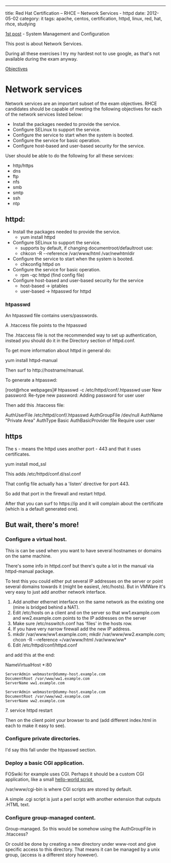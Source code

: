 ---
title: Red Hat Certification – RHCE – Network Services - httpd
date: 2012-05-02
category: it
tags: apache, centos, certification, httpd, linux, red, hat, rhce, studying

[1st post](http://www.guldmyr.com/blog/red-hat-certification-rhce-system-configuration-and-management-2/ "1st post") \- System Management and Configuration

This post is about Network Services.

During all these exercises I try my hardest not to use google, as that's not available during the exam anyway.

[Objectives](https://www.redhat.com/training/courses/ex300/examobjective "on redhat.com")

# Network services

Network services are an important subset of the exam objectives. RHCE candidates should be capable of meeting the following objectives for each of the network services listed below:

- Install the packages needed to provide the service.
- Configure SELinux to support the service.
- Configure the service to start when the system is booted.
- Configure the service for basic operation.
- Configure host-based and user-based security for the service.

User should be able to do the following for all these services:

- http/https
- dns
- ftp
- nfs
- smb
- smtp
- ssh
- ntp

## httpd:

- Install the packages needed to provide the service.
    - yum install httpd
- Configure SELinux to support the service.
    - supports by default, if changing documentroot/defaultroot use:
    - chkcon -R --reference /var/www/html /var/newhtmldir
- Configure the service to start when the system is booted.
    - chkconfig httpd on
- Configure the service for basic operation.
    - rpm -qc httpd (find config file)
- Configure host-based and user-based security for the service
    - host-based -> iptables
    - user-based -> htpasswd for httpd

### htpasswd

An htpasswd file contains users/passwords.

A .htaccess file points to the htpasswd

The .htaccess file is not the recommended way to set up authentication, instead you should do it in the Directory section of httpd.conf.

To get more information about httpd in general do:

yum install httpd-manual

Then surf to http://hostname/manual.

To generate a htpasswd:

\[root@rhce webpages\]# htpasswd -c /etc/httpd/conf/.htpasswd user
New password:
Re-type new password:
Adding password for user user

Then add this .htaccess file:

AuthUserFile /etc/httpd/conf/.htpasswd
AuthGroupFile /dev/null
AuthName "Private Area"
AuthType Basic
AuthBasicProvider file
Require user user

## https

The s - means the httpd uses another port - 443 and that it uses certificates.

yum install mod\_ssl

This adds /etc/httpd/conf.d/ssl.conf

That config file actually has a 'listen' directive for port 443.

So add that port in the firewall and restart httpd.

After that you can surf to https://ip and it will complain about the certificate (which is a default generated one).

## But wait, there's more!

### Configure a virtual host.

This is can be used when you want to have several hostnames or domains on the same machine.

There's some info in httpd.conf but there's quite a lot in the manual via httpd-manual package.

To test this you could either put several IP addresses on the server or point several domains towards it (might be easiest, /etc/hosts). But in VMWare it's very easy to just add another network interface.

1. Add another ethernet interface on the same network as the existing one (mine is bridged behind a NAT).
2. Edit /etc/hosts on a client and on the server so that ww1.example.com and ww2.example.com points to the IP addresses on the server
3. Make sure /etc/nsswitch.conf has 'files' in the hosts row.
4. If you have very narrow firewall add the new IP address.
5. mkdir /var/www/ww1.example.com; mkdir /var/www/ww2.example.com; chcon -R --reference =/var/www/html /var/www/ww\*
6. Edit /etc/httpd/conf/httpd.conf

and add this at the end:

NameVirtualHost \*:80

    ServerAdmin webmaster@dummy-host.example.com
    DocumentRoot /var/www/ww1.example.com
    ServerName ww1.example.com

    ServerAdmin webmaster@dummy-host.example.com
    DocumentRoot /var/www/ww2.example.com
    ServerName ww2.example.com

7\. service httpd restart

Then on the client point your browser to and (add different index.html in each to make it easy to see).

### Configure private directories.

I'd say this fall under the htpasswd section.

### Deploy a basic CGI application.

FOSwiki for example uses CGI. Perhaps it should be a custom CGI application, like a small [hello-world script.](http://www.lies.com/begperl/hello_cgi.html "simple cgi hello world script")

/var/www/cgi-bin is where CGI scripts are stored by default.

A simple .cgi script is just a perl script with another extension that outputs .HTML text.

### Configure group-managed content.

Group-managed. So this would be somehow using the AuthGroupFile in .htaccess?

Or could be done by creating a new directory under www-root and give specific access to this directory. That means it can be managed by a unix group, (access is a different story however).

